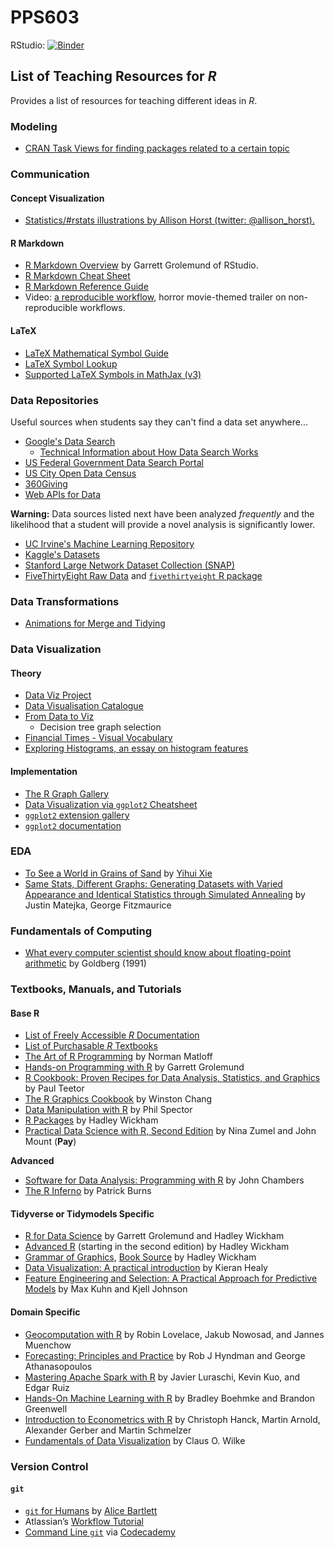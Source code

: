 # PPS603

RStudio: [![Binder](https://mybinder.org/badge_logo.svg)](https://mybinder.org/v2/gh/muhammadsubianto/PPS603/main?urlpath=rstudio)  


## List of Teaching Resources for _R_

Provides a list of resources for teaching different ideas in _R_.

### Modeling

- [CRAN Task Views for finding packages related to a certain topic](https://cran.r-project.org/web/views/)

### Communication

#### Concept Visualization

- [Statistics/#rstats illustrations by Allison Horst (twitter: @allison_horst).](https://github.com/allisonhorst/stats-illustrations)

#### R Markdown

- [R Markdown Overview](https://rmarkdown.rstudio.com/lesson-1.html) by
  Garrett Grolemund of RStudio.
- [R Markdown Cheat Sheet](https://github.com/rstudio/cheatsheets/raw/master/rmarkdown-2.0.pdf)
- [R Markdown Reference Guide](https://www.rstudio.com/wp-content/uploads/2015/03/rmarkdown-reference.pdf)
- Video: [a reproducible workflow](https://www.youtube.com/watch?v=s3JldKoA0zw), horror movie-themed trailer on non-reproducible workflows.

#### LaTeX

- [LaTeX Mathematical Symbol Guide](https://artofproblemsolving.com/wiki/index.php/LaTeX:Symbols)
- [LaTeX Symbol Lookup](http://detexify.kirelabs.org/classify.html)
- [Supported LaTeX Symbols in MathJax (v3)](http://docs.mathjax.org/en/latest/input/tex/macros/index.html) 

### Data Repositories

Useful sources when students say they can't find a data set anywhere... 

- [Google's Data Search](https://toolbox.google.com/datasetsearch)
    - [Technical Information about How Data Search Works](https://developers.google.com/search/docs/data-types/dataset)
- [US Federal Government Data Search Portal](https://www.data.gov/)
- [US City Open Data Census](http://us-city.census.okfn.org/)
- [360Giving](http://data.threesixtygiving.org/)
- [Web APIs for Data](https://github.com/toddmotto/public-apis)

**Warning:** Data sources listed next have been analyzed _frequently_ and the 
likelihood that a student will provide a novel analysis is significantly
lower. 

- [UC Irvine's Machine Learning Repository](https://archive.ics.uci.edu/ml/index.php)
- [Kaggle's Datasets](https://www.kaggle.com/datasets)
- [Stanford Large Network Dataset Collection (SNAP)](https://snap.stanford.edu/data/)
- [FiveThirtyEight Raw Data](https://github.com/fivethirtyeight/data) and [`fivethirtyeight` R package](https://github.com/rudeboybert/fivethirtyeight)

### Data Transformations

- [Animations for Merge and Tidying](https://github.com/gadenbuie/tidyexplain)

### Data Visualization

#### Theory

- [Data Viz Project](https://datavizproject.com/)
- [Data Visualisation Catalogue](https://datavizcatalogue.com/)
- [From Data to Viz](https://www.data-to-viz.com/)
    - Decision tree graph selection
- [Financial Times - Visual Vocabulary](https://github.com/ft-interactive/chart-doctor/tree/master/visual-vocabulary)
- [Exploring Histograms, an essay on histogram features](http://tinlizzie.org/histograms/)

#### Implementation

- [The R Graph Gallery](https://www.r-graph-gallery.com/)
- [Data Visualization via `ggplot2` Cheatsheet](https://github.com/rstudio/cheatsheets/raw/master/data-visualization-2.1.pdf)
- [`ggplot2` extension gallery](http://www.ggplot2-exts.org/gallery/)
- [`ggplot2` documentation](http://ggplot2.tidyverse.org/)

### EDA

- [To See a World in Grains of Sand](http://vis.supstat.com/2012/11/to-see-a-world-in-grains-of-sand/) by [Yihui Xie](http://yihui.name/)
- [Same Stats, Different Graphs: Generating Datasets with Varied Appearance and Identical Statistics through Simulated Annealing](https://www.autodeskresearch.com/publications/samestats) by Justin Matejka, George Fitzmaurice

### Fundamentals of Computing

- [What every computer scientist should know about floating-point arithmetic](http://www.itu.dk/~sestoft/bachelor/IEEE754_article.pdf) by Goldberg (1991)

### Textbooks, Manuals, and Tutorials

#### Base R

- [List of Freely Accessible _R_ Documentation](https://cran.r-project.org/other-docs.html)
- [List of Purchasable _R_ Textbooks](https://www.r-project.org/doc/bib/R-books.html)
- [The Art of R Programming](https://www.amazon.com/Art-Programming-Statistical-Software-Design/dp/1593273843) by Norman Matloff
- [Hands-on Programming with R](https://rstudio-education.github.io/hopr) by Garrett Grolemund
- [R Cookbook: Proven Recipes for Data Analysis, Statistics, and Graphics](https://www.amazon.com/Cookbook-Analysis-Statistics-Graphics-Cookbooks/dp/0596809158) by Paul Teetor
- [The R Graphics Cookbook](http://www.amazon.com/R-Graphics-Cookbook-Winston-Chang/dp/1449316956) by Winston Chang
- [Data Manipulation with R](http://www.amazon.com/Data-Manipulation-R-Use/dp/0387747303) by Phil Spector
- [R Packages](http://r-pkgs.had.co.nz/) by Hadley Wickham
- [Practical Data Science with R, Second Edition](https://www.manning.com/books/practical-data-science-with-r-second-edition) by Nina Zumel and John Mount (**Pay**)

**Advanced**

- [Software for Data Analysis: Programming with R](http://www.amazon.com/Software-Data-Analysis-Programming-Statistics/dp/0387759352) by John Chambers
- [The R Inferno](http://www.burns-stat.com/pages/Tutor/R_inferno.pdf) by Patrick Burns

#### Tidyverse or Tidymodels Specific

- [R for Data Science](http://r4ds.had.co.nz/) by Garrett Grolemund and Hadley Wickham
- [Advanced R](https://adv-r.hadley.nz/) (starting in the second edition) by Hadley Wickham
- [Grammar of Graphics](https://ggplot2-book.org/), [Book Source](https://github.com/hadley/ggplot2-book)  by Hadley Wickham
- [Data Visualization: A practical introduction](https://socviz.co/) by Kieran Healy
- [Feature Engineering and Selection: A Practical Approach for Predictive Models](http://www.feat.engineering/) by Max Kuhn and Kjell Johnson

#### Domain Specific

- [Geocomputation with R](https://geocompr.robinlovelace.net/) by Robin Lovelace, Jakub Nowosad, and Jannes Muenchow
- [Forecasting: Principles and Practice](https://otexts.org/fpp2/) by Rob J Hyndman and George Athanasopoulos
- [Mastering Apache Spark with R](https://therinspark.com/) by Javier Luraschi, Kevin Kuo, and Edgar Ruiz
- [Hands-On Machine Learning with R](https://bradleyboehmke.github.io/HOML/) by Bradley Boehmke and Brandon Greenwell
- [Introduction to Econometrics with R](https://www.econometrics-with-r.org/) by Christoph Hanck, Martin Arnold, Alexander Gerber and Martin Schmelzer
- [Fundamentals of Data Visualization](https://serialmentor.com/dataviz/) by Claus O. Wilke

### Version Control

#### `git`

- [`git` for Humans](https://speakerdeck.com/alicebartlett/git-for-humans) by [Alice Bartlett](https://twitter.com/alicebartlett)
- Atlassian’s [Workflow Tutorial](https://www.atlassian.com/git/tutorials/comparing-workflows)
- [Command Line `git`](https://www.codecademy.com/learn/learn-git) via [Codecademy](https://www.codecademy.com/)
